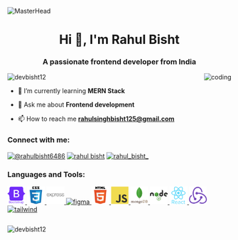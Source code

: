 ![MasterHead](https://i.postimg.cc/LhF4JjHj/stock-vector-programmers-using-javascript-programming-language-on-computer-tiny-people-javascript-la.jpg)

<h1 align="center">Hi 👋, I'm Rahul Bisht</h1>
<h3 align="center">A passionate frontend developer from India </h3>
<img align="right" alt="coding" src="https://i.postimg.cc/4NNbN0Lf/213875785-400ae517-156b-4aca-a787-bac75d84c393-ezgif-com-resize.gif">

<p align="left">  <img width="150" src="https://komarev.com/ghpvc/?username=devbisht12&label=Profile%20views&color=0e75b6&style=flat" alt="devbisht12" /> </p>

- 🌱 I’m currently learning **MERN Stack**

- 💬 Ask me about **Frontend development**

- 📫 How to reach me **rahulsinghbisht125@gmail.com**
<h3 align="left">Connect with me:</h3>
<p align="left">
<a href="https://twitter.com/@rahulbisht6486" target="blank"><img align="center" src="https://raw.githubusercontent.com/rahuldkjain/github-profile-readme-generator/master/src/images/icons/Social/twitter.svg" alt="@rahulbisht6486" height="30" width="40" /></a>
<a href="https://linkedin.com/in/rahul bisht" target="blank"><img align="center" src="https://raw.githubusercontent.com/rahuldkjain/github-profile-readme-generator/master/src/images/icons/Social/linked-in-alt.svg" alt="rahul bisht" height="30" width="40" /></a>
<a href="https://instagram.com/rahul_bisht_" target="blank"><img align="center" src="https://raw.githubusercontent.com/rahuldkjain/github-profile-readme-generator/master/src/images/icons/Social/instagram.svg" alt="rahul_bisht_" height="30" width="40" /></a>
</p>

<p align="left">
</p>

<h3 align="left">Languages and Tools:</h3>
<p align="left"> <a href="https://getbootstrap.com" target="_blank" rel="noreferrer"> <img src="https://raw.githubusercontent.com/devicons/devicon/master/icons/bootstrap/bootstrap-plain-wordmark.svg" alt="bootstrap" width="40" height="40"/> </a> <a href="https://www.w3schools.com/css/" target="_blank" rel="noreferrer"> <img src="https://raw.githubusercontent.com/devicons/devicon/master/icons/css3/css3-original-wordmark.svg" alt="css3" width="40" height="40"/> </a> <a href="https://expressjs.com" target="_blank" rel="noreferrer"> <img src="https://raw.githubusercontent.com/devicons/devicon/master/icons/express/express-original-wordmark.svg" alt="express" width="40" height="40"/> </a> <a href="https://www.figma.com/" target="_blank" rel="noreferrer"> <img src="https://www.vectorlogo.zone/logos/figma/figma-icon.svg" alt="figma" width="40" height="40"/> </a> <a href="https://www.w3.org/html/" target="_blank" rel="noreferrer"> <img src="https://raw.githubusercontent.com/devicons/devicon/master/icons/html5/html5-original-wordmark.svg" alt="html5" width="40" height="40"/> </a> <a href="https://developer.mozilla.org/en-US/docs/Web/JavaScript" target="_blank" rel="noreferrer"> <img src="https://raw.githubusercontent.com/devicons/devicon/master/icons/javascript/javascript-original.svg" alt="javascript" width="40" height="40"/> </a> <a href="https://www.mongodb.com/" target="_blank" rel="noreferrer"> <img src="https://raw.githubusercontent.com/devicons/devicon/master/icons/mongodb/mongodb-original-wordmark.svg" alt="mongodb" width="40" height="40"/> </a> <a href="https://nodejs.org" target="_blank" rel="noreferrer"> <img src="https://raw.githubusercontent.com/devicons/devicon/master/icons/nodejs/nodejs-original-wordmark.svg" alt="nodejs" width="40" height="40"/> </a> <a href="https://reactjs.org/" target="_blank" rel="noreferrer"> <img src="https://raw.githubusercontent.com/devicons/devicon/master/icons/react/react-original-wordmark.svg" alt="react" width="40" height="40"/> </a> <a href="https://redux.js.org" target="_blank" rel="noreferrer"> <img src="https://raw.githubusercontent.com/devicons/devicon/master/icons/redux/redux-original.svg" alt="redux" width="40" height="40"/> </a> <a href="https://tailwindcss.com/" target="_blank" rel="noreferrer"> <img src="https://www.vectorlogo.zone/logos/tailwindcss/tailwindcss-icon.svg" alt="tailwind" width="40" height="40"/> </a> </p>

<div style="display: flex; flex-wrap: wrap; width: 300px;" >
<p><img align="left" src="https://github-readme-stats.vercel.app/api/top-langs?username=devbisht12&show_icons=true&locale=en&layout=compact" alt="devbisht12" /></p>


